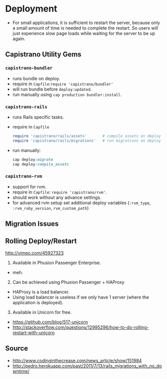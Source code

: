 # Deployment


* For small applications, it is sufficient to restart the server, because only a small amount of time is needed to complete the restart. So users will just experience slow page loads while waiting for the server to be up again.


## Capistrano Utility Gems

### `capistrano-bundler`

  - runs bundle on deploy.
  - require in `Capfile`:`require 'capistrano/bundler'`
  - will run bundle before `deploy:updated`.
  - run manually using `cap production bundler:install`.


### `capistrano-rails`
  
  - runs Rails specific tasks.
  - require in `Capfile`
  
    ```ruby
    require 'capistrano/rails/assets'       # compile assets on deploy
    require 'capistrano/rails/migrations'   # run migrations on deploy
    ```

  - run manually:
  
    ```ruby
    cap deploy:migrate
    cap deploy:compile_assets
    ```

### `capistrano-rvm`
  
  - support for rvm.
  - require in `Capfile`: `require 'capistrano/rvm'`.
  - should work without any advance settings.
  - for advanced rvm setup set additional deploy variables (`:rvm_type`, `:rvm_ruby_version`, `rvm_custom_path`)


## Migration Issues


## Rolling Deploy/Restart

http://vimeo.com/45927323

1. Available in Phusion Passenger Enterprise.

  - meh.

2. Can be achieved using Phusion Passenger + HAProxy

  - HAProxy is a load balancer.
  - Using load balancer is useless if we only have 1 server (where the application is deployed).


3. Available in Unicorn for free.

  - https://github.com/blog/517-unicorn
  - http://stackoverflow.com/questions/12995296/how-to-do-rolling-restart-with-unicorn


## Source

* http://www.codinginthecrease.com/news_article/show/151984
* http://pedro.herokuapp.com/past/2011/7/13/rails_migrations_with_no_downtime/
